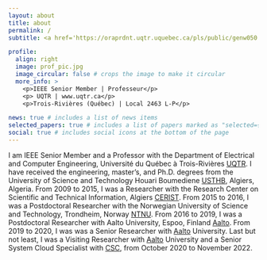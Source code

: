 ```yaml
---
layout: about
title: about
permalink: /
subtitle: <a href='https://oraprdnt.uqtr.uquebec.ca/pls/public/genw050.afficher_fiche_perso?owa_cd_secteur=2600&owa_cd_fonction=1&owa_no_personne=843238&owa_contexte=$2727-85'>Affiliations</a>. 3351, boul. des Forges, C.P. 500, Trois-Rivières (Québec) G9A 5H7 | Local 2463 L-P.

profile:
  align: right
  image: prof_pic.jpg
  image_circular: false # crops the image to make it circular
  more_info: >
    <p>IEEE Senior Member | Professeur</p>
    <p> UQTR | www.uqtr.ca</p>
    <p>Trois-Rivières (Québec) | Local 2463 L-P</p>

news: true # includes a list of news items
selected_papers: true # includes a list of papers marked as "selected={true}"
social: true # includes social icons at the bottom of the page
---
```


I am IEEE Senior Member and a Professor with the
Department of Electrical and Computer Engineering, Université du Québec
à Trois-Rivières [UQTR](https://oraprdnt.uqtr.uquebec.ca/pls/public/genw050.afficher_fiche_perso?owa_cd_secteur=2600&owa_cd_fonction=1&owa_no_personne=843238&owa_contexte=$2727-85). I have received the engineering, master’s, and Ph.D.
degrees from the University of Science and Technology Houari Boumediene [USTHB](https://www.usthb.dz/), Algiers, Algeria. From 2009 to 2015, I was a Researcher with the Research Center on Scientific and Technical
Information, Algiers [CERIST](https://www.cerist.dz/index.php/en/). From 2015 to 2016, I was a Postdoctoral Researcher with the Norwegian
University of Science and Technology, Trondheim,
Norway [NTNU](https://www.ntnu.no). From 2016 to 2019, I was a Postdoctoral Researcher with Aalto University, Espoo, Finland [Aalto](https://www.aalto.fi/en). From 2019 to 2020, I was was a Senior Researcher
with [Aalto](https://www.aalto.fi/en) University. Last but not least, I was a Visiting Researcher with [Aalto](https://www.aalto.fi/en) University and a Senior System Cloud Specialist with [CSC](https://csc.fi), from October 2020 to November 2022. 

